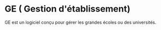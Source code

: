 # GE ( Gestion d'établissement)
GE est un logiciel conçu pour gérer les grandes écoles ou des universités.
